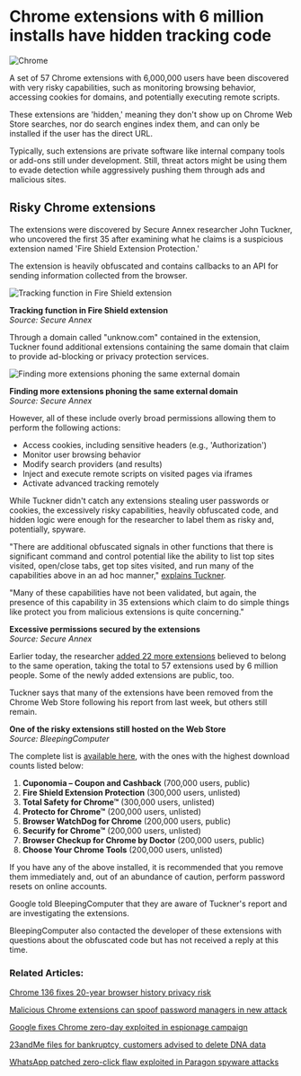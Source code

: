 # Chrome extensions with 6 million installs have hidden tracking code

![Chrome](https://www.bleepstatic.com/content/hl-images/2024/03/27/Google_Chrome.jpg)

A set of 57 Chrome extensions with 6,000,000 users have been discovered with very risky capabilities, such as monitoring browsing behavior, accessing cookies for domains, and potentially executing remote scripts.

These extensions are 'hidden,' meaning they don't show up on Chrome Web Store searches, nor do search engines index them, and can only be installed if the user has the direct URL.

Typically, such extensions are private software like internal company tools or add-ons still under development. Still, threat actors might be using them to evade detection while aggressively pushing them through ads and malicious sites.

## Risky Chrome extensions

The extensions were discovered by Secure Annex researcher John Tuckner, who uncovered the first 35 after examining what he claims is a suspicious extension named 'Fire Shield Extension Protection.'

The extension is heavily obfuscated and contains callbacks to an API for sending information collected from the browser.

![Tracking function in Fire Shield extension](https://www.bleepstatic.com/images/news/u/1220909/2025/April/tracking.jpg)

**Tracking function in Fire Shield extension**  
_Source: Secure Annex_

Through a domain called "unknow.com" contained in the extension, Tuckner found additional extensions containing the same domain that claim to provide ad-blocking or privacy protection services.

![Finding more extensions phoning the same external domain](https://www.bleepstatic.com/images/news/u/1220909/2025/April/list(1).jpg)

**Finding more extensions phoning the same external domain**  
_Source: Secure Annex_

However, all of these include overly broad permissions allowing them to perform the following actions:

* Access cookies, including sensitive headers (e.g., 'Authorization')
* Monitor user browsing behavior
* Modify search providers (and results)
* Inject and execute remote scripts on visited pages via iframes
* Activate advanced tracking remotely

While Tuckner didn't catch any extensions stealing user passwords or cookies, the excessively risky capabilities, heavily obfuscated code, and hidden logic were enough for the researcher to label them as risky and, potentially, spyware.

"There are additional obfuscated signals in other functions that there is significant command and control potential like the ability to list top sites visited, open/close tabs, get top sites visited, and run many of the capabilities above in an ad hoc manner," [explains Tuckner](https://secureannex.com/blog/searching-for-something-unknow/).

"Many of these capabilities have not been validated, but again, the presence of this capability in 35 extensions which claim to do simple things like protect you from malicious extensions is quite concerning."

**Excessive permissions secured by the extensions**  
_Source: Secure Annex_

Earlier today, the researcher [added 22 more extensions](https://x.com/tuckner/status/1912616945284788246) believed to belong to the same operation, taking the total to 57 extensions used by 6 million people. Some of the newly added extensions are public, too.

Tuckner says that many of the extensions have been removed from the Chrome Web Store following his report from last week, but others still remain.

**One of the risky extensions still hosted on the Web Store**  
_Source: BleepingComputer_

The complete list is [available here](https://docs.google.com/spreadsheets/d/1LN7MQ%5F9W5QHIyZjjqXK7JnSiCLlcF4aBRhmZKon-p4U/edit?gid=0#gid=0), with the ones with the highest download counts listed below:

1. **Cuponomia – Coupon and Cashback** (700,000 users, public)
2. **Fire Shield Extension Protection** (300,000 users, unlisted)
3. **Total Safety for Chrome™** (300,000 users, unlisted)
4. **Protecto for Chrome™** (200,000 users, unlisted)
5. **Browser WatchDog for Chrome** (200,000 users, public)
6. **Securify for Chrome™** (200,000 users, unlisted)
7. **Browser Checkup for Chrome by Doctor** (200,000 users, public)
8. **Choose Your Chrome Tools** (200,000 users, unlisted)

If you have any of the above installed, it is recommended that you remove them immediately and, out of an abundance of caution, perform password resets on online accounts.

Google told BleepingComputer that they are aware of Tuckner's report and are investigating the extensions.

BleepingComputer also contacted the developer of these extensions with questions about the obfuscated code but has not received a reply at this time.

### Related Articles:

[Chrome 136 fixes 20-year browser history privacy risk](https://www.bleepingcomputer.com/news/security/chrome-136-fixes-20-year-browser-history-privacy-risk/)

[Malicious Chrome extensions can spoof password managers in new attack](https://www.bleepingcomputer.com/news/security/malicious-chrome-extensions-can-spoof-password-managers-in-new-attack/)

[Google fixes Chrome zero-day exploited in espionage campaign](https://www.bleepingcomputer.com/news/security/google-fixes-chrome-zero-day-exploited-in-espionage-campaign/)

[23andMe files for bankruptcy, customers advised to delete DNA data](https://www.bleepingcomputer.com/news/security/23andme-files-for-bankruptcy-customers-advised-to-delete-dna-data/)

[WhatsApp patched zero-click flaw exploited in Paragon spyware attacks](https://www.bleepingcomputer.com/news/security/whatsapp-patched-zero-day-flaw-used-in-paragon-spyware-attacks/)